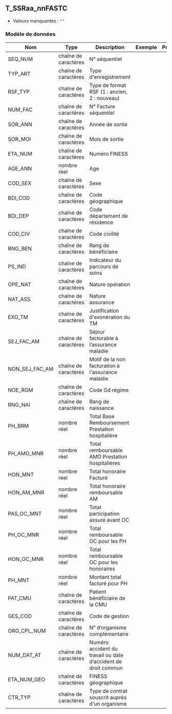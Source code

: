 ## T_SSRaa_nnFASTC

- Valeurs manquantes : `""`

### Modèle de données

|Nom|Type|Description|Exemple|Propriétés|
|-|-|-|-|-|
|SEQ_NUM|chaîne de caractères|N° séquentiel|||
|TYP_ART|chaîne de caractères|Type d'enregistrement|||
|RSF_TYP|chaîne de caractères|Type de format RSF (1 : ancien, 2 : nouveau)|||
|NUM_FAC|chaîne de caractères|N° Facture séquentiel|||
|SOR_ANN|chaîne de caractères|Année de sortie|||
|SOR_MOI|chaîne de caractères|Mois de sortie|||
|ETA_NUM|chaîne de caractères|Numéro FINESS|||
|AGE_ANN|nombre réel|Age|||
|COD_SEX|chaîne de caractères|Sexe |||
|BDI_COD|chaîne de caractères|Code géographique|||
|BDI_DEP|chaîne de caractères|Code département de résidence|||
|COD_CIV|chaîne de caractères|Code civilité |||
|RNG_BEN|chaîne de caractères|Rang de bénéficiaire|||
|PS_IND|chaîne de caractères|Indicateur du parcours de soins|||
|OPE_NAT|chaîne de caractères|Nature opération |||
|NAT_ASS|chaîne de caractères|Nature assurance |||
|EXO_TM|chaîne de caractères|Justification d'exonération du TM |||
|SEJ_FAC_AM|chaîne de caractères|Séjour facturable à l’assurance maladie|||
|NON_SEJ_FAC_AM|chaîne de caractères|Motif de la non facturation à l'assurance maladie|||
|NOE_RGM|chaîne de caractères|Code Gd régime |||
|RNG_NAI|chaîne de caractères|Rang de naissance|||
|PH_BRM|nombre réel|Total Base Remboursement Prestation hospitalière |||
|PH_AMO_MNR|nombre réel|Total remboursable AMO Prestation hospitalières |||
|HON_MNT|nombre réel|Total honoraire Facturé |||
|HON_AM_MNR|nombre réel|Total honoraire remboursable AM |||
|PAS_OC_MNT|nombre réel|Total participation assuré avant OC |||
|PH_OC_MNR|nombre réel|Total remboursable OC pour les PH |||
|HON_OC_MNR|nombre réel|Total remboursable OC pour les honoraires |||
|PH_MNT|nombre réel|Montant total facturé pour PH |||
|PAT_CMU|chaîne de caractères|Patient bénéficiaire de la CMU|||
|GES_COD|chaîne de caractères|Code de gestion|||
|ORG_CPL_NUM|chaîne de caractères|N° d’organisme complémentaire|||
|NUM_DAT_AT|chaîne de caractères|Numéro accident du travail ou date d’accident de droit commun|||
|ETA_NUM_GEO|chaîne de caractères|FINESS géographique|||
|CTR_TYP|chaîne de caractères|Type de contrat souscrit auprès d'un organisme|||
